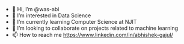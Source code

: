 - 👋 Hi, I’m @was-abi
- 👀 I’m interested in Data Science
- 🌱 I’m currently learning Computer Science at NJIT
- 💞️ I’m looking to collaborate on projects related to machine learning
- 📫 How to reach me https://www.linkedin.com/in/abhishek-gajul/

<!---
was-abi/was-abi is a ✨ special ✨ repository because its `README.md` (this file) appears on your GitHub profile.
You can click the Preview link to take a look at your changes.
--->
